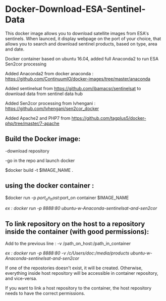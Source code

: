 # Docker-Download-ESA-Sentinel-Data

This docker image allows you to download satellite images from ESA's sentinels. When launced, it display  webpage on the port of your choice, that allows you to search and download sentinel products, based on type, area and date.

Docker container based on ubuntu 16.04, added full Anaconda2 to run ESA Sen2cor processing

Added Anaconda2 from docker anaconda : https://github.com/ContinuumIO/docker-images/tree/master/anaconda

Added sentinelsat from https://github.com/ibamacsr/sentinelsat to download data from sentinel data hub

Added Sen2cor processing from lvhengani : https://github.com/lvhengani/sen2cor_docker

Added Apache2 and PHP7 from https://github.com/tagplus5/docker-php/tree/master/7-apache

## Build the Docker image:
-download repository

-go in the repo and launch docker

$docker build -t $IMAGE_NAME .

## using the docker container :

$docker run -p $port_on_host:$port_on container $IMAGE_NAME

*ex : docker run -p 8888:80 ubuntu-w-Anaconda-sentinelsat-and-sen2cor*

## To link  repository on the host to a repository inside the container (with good permissions):

Add to the previous line : -v /path_on_host:/path_in_container

*ex :  docker run -p 8888:80 -v /c/Users/doc:/media/products  ubuntu-w-Anaconda-sentinelsat-and-sen2cor*

If one of the repostories doesn't exist, it will be created. Otherwise, everything inside host repository will be accessible in container repository, and vice-versa.

If you want to link a host repository to the container, the host repository needs to have the correct permissions.
